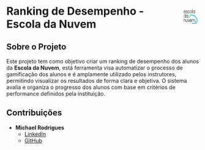 <h1 style="display: flex; align-items: center;">
  <span>Ranking de Desempenho - Escola da Nuvem</span>
  <a href="https://escoladanuvem.org/" style="margin-left: 10px;">
    <img src="public/logo-edn.webp" alt="Escola da Nuvem" style="height: 50px;">
  </a>
</h1>

## Sobre o Projeto

Este projeto tem como objetivo criar um ranking de desempenho dos alunos da **Escola da Nuvem**, está ferramenta visa automatizar o processo de gamificação dos alunos e é amplamente utilizado pelos instrutores, permitindo visualizar os resultados de forma clara e objetiva. O sistema avalia e organiza o progresso dos alunos com base em critérios de performance definidos pela instituição.

## Contribuições

- **Michael Rodrigues**
  - [LinkedIn](https://www.linkedin.com/in/michaelrodriguess)
  - [GitHub](https://github.com/michaelrodriguess)
